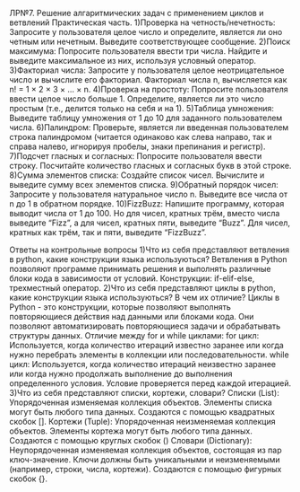ЛР№7. Решение алгаритмических задач с применением циклов и ветвлений
Практическая часть.
1)Проверка на четность/нечетность: Запросите у пользователя целое число и определите, является ли оно четным или нечетным. Выведите соответствующее сообщение.
2)Поиск максимума: Попросите пользователя ввести три числа. Найдите и выведите максимальное из них, используя условный оператор.
3)Факториал числа: Запросите у пользователя целое неотрицательное число и вычислите его факториал. Факториал числа n, вычисляется как n! = 1 × 2 × 3 × … × n.
4)Проверка на простоту: Попросите пользователя ввести целое число больше 1. Определите, является ли это число простым (т.е., делится только на себя и на 1).
5)Таблица умножения: Выведите таблицу умножения от 1 до 10 для заданного пользователем числа.
6)Палиндром: Проверьте, является ли введенная пользователем строка палиндромом (читается одинаково как слева направо, так и справа налево, игнорируя пробелы, знаки препинания и регистр).
7)Подсчет гласных и согласных: Попросите пользователя ввести строку. Посчитайте количество гласных и согласных букв в этой строке.
8)Сумма элементов списка: Создайте список чисел. Вычислите и выведите сумму всех элементов списка.
9)Обратный порядок чисел: Запросите у пользователя натуральное число n. Выведите все числа от n до 1 в обратном порядке.
10)FizzBuzz: Напишите программу, которая выводит числа от 1 до 100. Но для чисел, кратных трём, вместо числа выведите “Fizz”, а для чисел, кратных пяти, выведите “Buzz”. Для чисел, кратных как трём, так и пяти, выведите “FizzBuzz”.

Ответы на контрольные вопросы
1)Что из себя представляют ветвления в python, какие конструкции языка используються?
Ветвления в Python позволяют программе принимать решения и выполнять различные блоки кода в зависимости от условий. Конструкции: if-elif-else, трехместный оператор.
2)Что из себя представляют циклы в python, какие конструкции языка используються? В чем их отличие?
Циклы в Python - это конструкции, которые позволяют выполнять повторяющиеся действия над данными или блоками кода. Они позволяют автоматизировать повторяющиеся задачи и обрабатывать структуры данных. 
Отличие между for и while циклами:
for цикл: Используется, когда количество итераций известно заранее или когда нужно перебрать элементы в коллекции или последовательности.
while цикл: Используется, когда количество итераций неизвестно заранее или когда нужно продолжать выполнение до выполнения определенного условия. Условие проверяется перед каждой итерацией.
3)Что из себя представляют списки, кортежи, словари?
Списки (List):
Упорядоченная изменяемая коллекция объектов.
Элементы списка могут быть любого типа данных.
Создаются с помощью квадратных скобок [].
Кортежи (Tuple):
Упорядоченная неизменяемая коллекция объектов.
Элементы кортежа могут быть любого типа данных.
Создаются с помощью круглых скобок ()
Словари (Dictionary):
Неупорядоченная изменяемая коллекция объектов, состоящая из пар ключ-значение.
Ключи должны быть уникальными и неизменяемыми (например, строки, числа, кортежи).
Создаются с помощью фигурных скобок {}.
